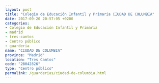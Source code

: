 ```yaml
---
layout: post
title: "Colegio de Educación Infantil y Primaria CIUDAD DE COLUMBIA"
date: 2017-09-20 20:57:05 +0200
categories:
- Colegio de Educación Infantil y Primaria
- madrid
- tres-cantos
- Centro público
- guarderia
name: "CIUDAD DE COLUMBIA"
province: "Madrid"
location: "Tres Cantos"
code: "28042826"
type: "Centro público"
permalink: /guarderias/ciudad-de-columbia.html
---
```

